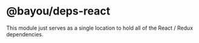 @bayou/deps-react
=================

This module just serves as a single location to hold all of the React / Redux
dependencies.
